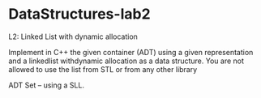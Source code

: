 # DataStructures-lab2

L2: Linked List with dynamic allocation

Implement in C++ the given container (ADT) using a given representation and a linkedlist withdynamic allocation as a data structure. You are not allowed to use the list from STL or from any other library

ADT Set – using a SLL.
